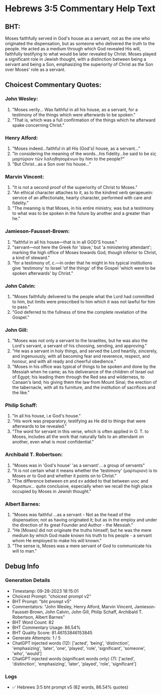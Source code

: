 # Hebrews 3:5 Commentary Help Text

## BHT:
Moses faithfully served in God's house as a servant, not as the one who originated the dispensation, but as someone who delivered the truth to the people. He acted as a medium through which God revealed His will, faithfully testifying to what would be later revealed by Christ. Moses played a significant role in Jewish thought, with a distinction between being a servant and being a Son, emphasizing the superiority of Christ as the Son over Moses' role as a servant.

## Choicest Commentary Quotes:
### John Wesley:
1. "Moses verily... Was faithful in all his house, as a servant, for a testimony of the things which were afterwards to be spoken."
2. "That is, which was a full confirmation of the things which he afterward spake concerning Christ."

### Henry Alford:
1. "Moses indeed...faithful in all His (God's) house, as a servant..."
2. "In considering the meaning of the words...his fidelity...be said to be εἰς μαρτύριον τῶν λαληθησομένων by him to the people?"
3. "But Christ...as a Son over his house..."

### Marvin Vincent:
1. "It is not a second proof of the superiority of Christ to Moses."
2. "An ethical character attaches to it, as to the kindred verb qerapeuein: service of an affectionate, hearty character, performed with care and fidelity."
3. "The meaning is that Moses, in his entire ministry, was but a testimony to what was to be spoken in the future by another and a greater than he."

### Jamieson-Fausset-Brown:
1. "faithful in all his house—that is in all GOD'S house."
2. "servant—not here the Greek for 'slave,' but 'a ministering attendant'; marking the high office of Moses towards God, though inferior to Christ, a kind of steward."
3. "for a testimony of, c.—in order that he might in his typical institutions give 'testimony' to Israel 'of the things' of the Gospel 'which were to be spoken afterwards' by Christ."

### John Calvin:
1. "Moses faithfully delivered to the people what the Lord had committed to him, but limits were prescribed to him which it was not lawful for him to pass."
2. "God deferred to the fullness of time the complete revelation of the Gospel."

### John Gill:
1. "Moses was not only a servant to the Israelites, but he was also the Lord's servant, a servant of his choosing, sending, and approving."
2. "He was a servant in holy things, and served the Lord heartily, sincerely, and ingenuously, with all becoming fear and reverence, respect, and honour, and with all ready and cheerful obedience."
3. "Moses in his office was typical of things to be spoken and done by the Messiah when he came; as his deliverance of the children of Israel out of Egypt; his leading them through the Red sea and wilderness, to Canaan's land; his giving them the law from Mount Sinai; the erection of the tabernacle, with all its furniture, and the institution of sacrifices and the like."

### Philip Schaff:
1. "In all his house, i.e God's house."
2. "His work was preparatory, testifying as He did to things that were afterwards to be revealed."
3. "The word for servant in this verse, which is often applied in O. T. to Moses, includes all the work that naturally falls to an attendant on another, even what is most confidential."

### Archibald T. Robertson:
1. "Moses was in 'God's house' 'as a servant'... a group of servants" 
2. "It is not certain what it means whether the 'testimony' (μαρτυριον) is to Moses or to God and whether it points on to Christ."
3. "The difference between επ and εν added to that between υιος and θεραπων... quite conclusive, especially when we recall the high place occupied by Moses in Jewish thought."

### Albert Barnes:
1. "Moses was faithful ...as a servant - Not as the head of the dispensation; not as having originated it; but as in the employ and under the direction of its great Founder and Author - the Messiah."
2. "He [Moses] did not originate the truths himself; but he was the mere medium by which God made known his truth to his people - a servant whom He employed to make his will known."
3. "The sense is, Moses was a mere servant of God to communicate his will to man."


## Debug Info
### Generation Details
- Timestamp: 09-28-2023 18:15:01
- Choicest Prompt: "choicest prompt v2"
- BHT Prompt: "bht prompt v5"
- Commentators: "John Wesley, Henry Alford, Marvin Vincent, Jamieson-Fausset-Brown, John Calvin, John Gill, Philip Schaff, Archibald T. Robertson, Albert Barnes"
- BHT Word Count: 82
- BHT Commentary Usage: 86.54%
- BHT Quality Score: 81.46153846153845
- Generate Attempts: 1 / 5
- ChatGPT injected words (12):
	['acted', 'being', 'distinction', 'emphasizing', 'later', 'one', 'played', 'role', 'significant', 'someone', 'who', 'would']
- ChatGPT injected words (significant words only) (7):
	['acted', 'distinction', 'emphasizing', 'later', 'played', 'role', 'significant']

### Logs
- ✅ Hebrews 3:5 bht prompt v5 (82 words, 86.54% quotes)